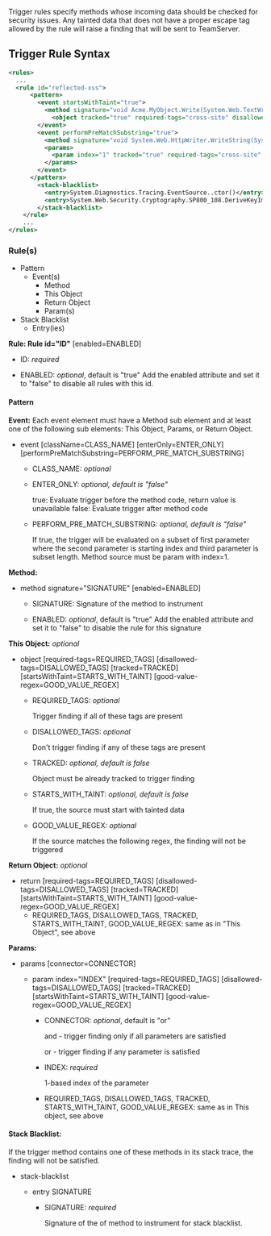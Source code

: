 <!--
title: "Level 2 Rules - Trigger Rules"
description: "Information on .NET Instrumentation Trigger Rules"
tags: "installation policy customization rules level agent .Net instrumentation trigger"
-->

Trigger rules specify methods whose incoming data should be checked for security issues.  Any tainted data that does not have a proper escape tag allowed by the rule will raise a finding that will be sent to TeamServer.

## Trigger Rule Syntax

```xml
<rules>
  ...
  <rule id="reflected-xss">
      <pattern>
        <event startsWithTaint="true">
          <method signature="void Acme.MyObject.Write(System.Web.TextWriter)" />
            <object tracked="true" required-tags="cross-site" disallowed-tags="html-encoded,url-encoded,js-encoded,custom-encoded,limited-chars" />
        </event>
        <event performPreMatchSubstring="true">
          <method signature="void System.Web.HttpWriter.WriteString(System.String)" />
          <params>
            <param index="1" tracked="true" required-tags="cross-site" disallowed-tags="html-encoded,url-encoded,js-encoded,custom-encoded,limited-chars" good-value-regex="^(ESCAPED.*)" />
          </params>
        </event>
      </pattern>
        <stack-blacklist>
          <entry>System.Diagnostics.Tracing.EventSource..ctor()</entry>
          <entry>System.Web.Security.Cryptography.SP800_108.DeriveKeyImpl()</entry>
        </stack-blacklist>
    </rule>
    ...
</rules>
```

### Rule(s)

 * Pattern
   * Event(s)
     * Method
     * This Object
     * Return Object
     * Param(s)
 * Stack Blacklist
   * Entry(ies)
       
**Rule: Rule id="ID"** [enabled=ENABLED]
  * ID: *required*
   
  * ENABLED: *optional*, default is "true"
    Add the enabled attribute and set it to "false" to disable all rules with this id.
  
#### Pattern
  
**Event:**
  Each event element must have a Method sub element and at least one of the following sub elements: This Object, Params, or Return Object.
  
  * event [className=CLASS_NAME] [enterOnly=ENTER_ONLY] [performPreMatchSubstring=PERFORM_PRE_MATCH_SUBSTRING] 
    * CLASS_NAME: *optional*
      
    * ENTER_ONLY: *optional, default is "false"*
    
      true: Evaluate trigger before the method code, return value is unavailable
      false: Evaluate trigger after method code
        
    * PERFORM_PRE_MATCH_SUBSTRING: *optional, default is "false"*
         
      If true, the trigger will be evaluated on a subset of first parameter where the second parameter is starting index and third parameter is subset length.  Method source must be param with index=1.  

      
**Method:**
  * method signature="SIGNATURE" [enabled=ENABLED]
    * SIGNATURE: Signature of the method to instrument
    
    * ENABLED: *optional*, default is "true"
      Add the enabled attribute and set it to "false" to disable the rule for this signature
    

**This Object:** *optional*
  * object [required-tags=REQUIRED_TAGS] [disallowed-tags=DISALLOWED_TAGS] [tracked=TRACKED] [startsWithTaint=STARTS_WITH_TAINT] [good-value-regex=GOOD_VALUE_REGEX]
      * REQUIRED_TAGS: *optional*
      
        Trigger finding if all of these tags are present
        
      * DISALLOWED_TAGS: *optional*
      
        Don't trigger finding if any of these tags are present
        
      * TRACKED: *optional, default is false*
      
        Object must be already tracked to trigger finding
        
      * STARTS_WITH_TAINT: *optional, default is false*
      
        If true, the source must start with tainted data
        
      * GOOD_VALUE_REGEX: *optional*
      
        If the source matches the following regex, the finding will not be triggered

**Return Object:** *optional*
  * return [required-tags=REQUIRED_TAGS] [disallowed-tags=DISALLOWED_TAGS] [tracked=TRACKED] [startsWithTaint=STARTS_WITH_TAINT] [good-value-regex=GOOD_VALUE_REGEX]
    * REQUIRED_TAGS, DISALLOWED_TAGS, TRACKED, STARTS_WITH_TAINT, GOOD_VALUE_REGEX: same as in "This Object", see above
    
**Params:**
  * params [connector=CONNECTOR]
    * param index="INDEX" [required-tags=REQUIRED_TAGS] [disallowed-tags=DISALLOWED_TAGS] [tracked=TRACKED] [startsWithTaint=STARTS_WITH_TAINT] [good-value-regex=GOOD_VALUE_REGEX]
    
      * CONNECTOR: *optional*, default is "or"
      
        and - trigger finding only if all parameters are satisfied

        or - trigger finding if any parameter is satisfied
    
      * INDEX: *required*
      
        1-based index of the parameter
        
      * REQUIRED_TAGS, DISALLOWED_TAGS, TRACKED, STARTS_WITH_TAINT, GOOD_VALUE_REGEX: same as in This object, see above
      

#### Stack Blacklist:
  
  If the trigger method contains one of these methods in its stack trace, the finding will not be satisfied.
  
  * stack-blacklist
    * entry SIGNATURE
    
      * SIGNATURE: *required*
      
        Signature of the of method to instrument for stack blacklist.
      
